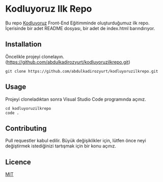 # Kodluyoruz Ilk Repo
Bu repo [Kodluyoruz](https://kodluyoruz.org/tr/kodluyoruz/) Front-End Eğitimminde oluşturduğumuz ilk repo. İçerisinde bir adet README dosyası, bir adet de index.html barındırıyor.


## Installation
Öncelikle projeyi clonelayın.(https://github.com/abdulkadirozyurt/kodluyoruzilkrepo.git)

```
git clone https://github.com/abdulkadirozyurt/kodluyoruzilkrepo.git
```

## Usage
Projeyi cloneladıktan sonra Visual Studio Code programında açınız.

```
cd kodluyoruzilkrepo
code .
```

## Contributing
Pull requestler kabul edilir. Büyük değişiklikler için, lütfen önce neyi değiştirmek istediğinizi tartışmak için bir konu açınız.

## Licence

[MIT](https://choosealicense.com/licenses/mit/)

